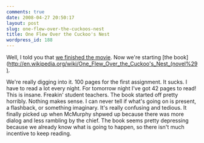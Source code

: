 ```yaml
---
comments: true
date: 2008-04-27 20:50:17
layout: post
slug: one-flew-over-the-cuckoos-nest
title: One Flew Over the Cuckoo's Nest
wordpress_id: 188
---
```


Well, I told you that [we finished the movie](http://sasheldon.wordpress.com/2008/04/23/of-lobotomies-and-grammar/). Now we're starting [the book](http://en.wikipedia.org/wiki/One_Flew_Over_the_Cuckoo's_Nest_(novel%29).

We're really digging into it. 100 pages for the first assignment. It sucks. I have to read a lot every night. For tomorrow night I've got 42 pages to read! This is insane. Freakin' student teachers. The book started off pretty horribly. Nothing makes sense. I can never tell if what's going on is present, a flashback, or something imaginary. It's really confusing and tedious. It finally picked up when McMurphy shpwed up because there was more dialog and less rambling by the chief. The book seems pretty depressing because we already know what is going to happen, so there isn't much incentive to keep reading.
